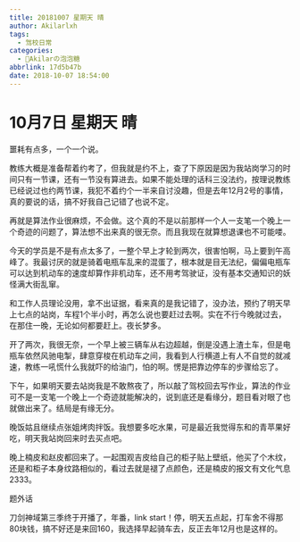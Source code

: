```yaml
---
title: 20181007 星期天 晴
author: Akilarlxh
tags:
  - 驾校日常
categories:
  - 🍬Akilarの泡泡糖
abbrlink: 17d5b47b
date: 2018-10-07 18:54:00
---
```

# 10月7日 星期天 晴

噩耗有点多，一个一个说。

教练大概是准备帮着约考了，但我就是约不上，查了下原因是因为我站岗学习的时间只有一节课，还有一节没有算进去。如果不能处理的话科三没法约，按理说教练已经说过也约两节课，我犯不着约个一半来自讨没趣，但是去年12月2号的事情，真的要说的话，搞不好我自己记错了也说不定。

再就是算法作业很麻烦，不会做。这个真的不是以前那样一个人一支笔一个晚上一个奇迹的问题了，算法想不出来真的很无奈。而且我现在就算想退课也不可能喽。

今天的学员是不是有点太多了，一整个早上才轮到两次，很害怕啊，马上要到午高峰了。我最讨厌的就是骑着电瓶车乱来的混蛋了，根本就是目无法纪，偏偏电瓶车可以达到机动车的速度却算作非机动车，还不用考驾驶证，没有基本交通知识的妖怪满大街乱窜。

和工作人员理论没用，拿不出证据，看来真的是我记错了，没办法，预约了明天早上七点的站岗，车程1个半小时，再怎么说也要赶过去啊。实在不行今晚就过去，在那住一晚，无论如何都要赶上。夜长梦多。

开了两次，我很无奈，一个早上被三辆车从右边超越，倒是没遇上渣土车，但是电瓶车依然风驰电掣，肆意穿梭在机动车之间，我看到人行横道上有人不自觉的就减速，教练一吼慌什么我就吓的给油门，怕的啊。愣是把靠边停车的步骤给忘了。

下午，如果明天要去站岗我是不敢熬夜了，所以敲了驾校回去写作业，算法的作业可不是一支笔一个晚上一个奇迹就能解决的，说到底还是看缘分，题目看对眼了也就做出来了。结局是有缘无分。

晚饭姑且继续点张姐烤肉拌饭。我想要多吃水果，可是最近我觉得东和的青苹果好吃，明天我站岗回来时去买点吧。

晚上楠皮和赵皮都回来了。一起围观吉皮给自己的柜子贴上壁纸，他买了个木纹，还是和柜子本身纹路相似的，看过去就是褪了点颜色，还是楠皮的报文有文化气息2333。

题外话

刀剑神域第三季终于开播了，年番，link start！停，明天五点起，打车舍不得那80块钱，搞不好还是来回160，我选择早起骑车去，反正去年12月也是这样的。


